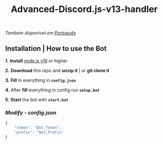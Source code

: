 <h1 align="center">
Advanced-Discord.js-v13-handler</h1><br/>

_Também disponível em [Português](README_pt-BR.md)_

## **Installation | How to use the Bot**

**1.** **Install** [node.js v16](https://nodejs.org/en/) or higher

**2.** **Download** this repo and **unzip it** | or **git clone it**

**3.** **Fill** in everything in **`config.json`**

**4.** After **fill** everything in config run **`setup.bat`**

**5.** **Start** the bot with **`start.bat`**
<br/>

### _Modify - config.json_

```javascript
{
    "token": "Bot_Token",
    "prefix": "Bot_Prefix"
}
```

<br/>
